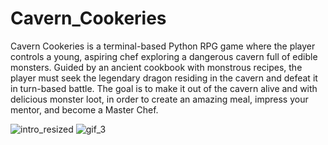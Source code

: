 # Cavern_Cookeries

Cavern Cookeries is a terminal-based Python RPG game where the player controls a young, aspiring chef exploring a dangerous cavern full of edible monsters. Guided by an ancient cookbook with monstrous recipes,  the player must seek the legendary dragon residing in the cavern and defeat it in turn-based battle. The goal is to make it out of the cavern alive and with delicious monster loot, in order to create an amazing meal, impress your mentor, and become a Master Chef.

![intro_resized](https://user-images.githubusercontent.com/55869220/90712048-06108700-e257-11ea-8114-eba0d5502948.png)   ![gif_3](https://user-images.githubusercontent.com/55869220/90711234-090a7800-e255-11ea-9e32-bb2506595ed2.gif)
